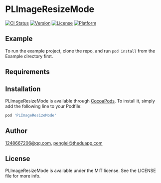 # PLImageResizeMode

[![CI Status](https://img.shields.io/travis/1248667206@qq.com/PLImageResizeMode.svg?style=flat)](https://travis-ci.org/1248667206@qq.com/PLImageResizeMode)
[![Version](https://img.shields.io/cocoapods/v/PLImageResizeMode.svg?style=flat)](https://cocoapods.org/pods/PLImageResizeMode)
[![License](https://img.shields.io/cocoapods/l/PLImageResizeMode.svg?style=flat)](https://cocoapods.org/pods/PLImageResizeMode)
[![Platform](https://img.shields.io/cocoapods/p/PLImageResizeMode.svg?style=flat)](https://cocoapods.org/pods/PLImageResizeMode)

## Example

To run the example project, clone the repo, and run `pod install` from the Example directory first.

## Requirements

## Installation

PLImageResizeMode is available through [CocoaPods](https://cocoapods.org). To install
it, simply add the following line to your Podfile:

```ruby
pod 'PLImageResizeMode'
```

## Author

1248667206@qq.com, penglei@theduapp.com

## License

PLImageResizeMode is available under the MIT license. See the LICENSE file for more info.
